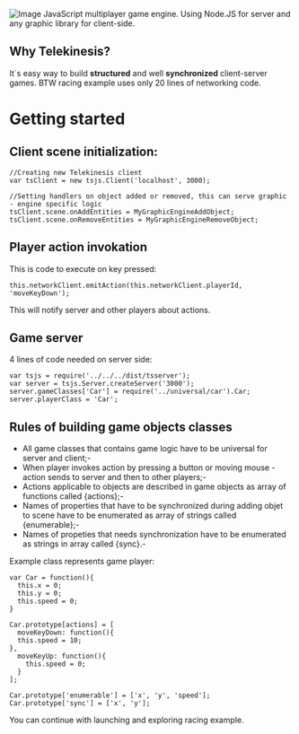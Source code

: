 ![Image](../blob/master/assets/telekinesislogo.png?raw=true)
JavaScript multiplayer game engine. Using Node.JS for server and any graphic library for client-side.

Why Telekinesis?
----------------
It`s easy way to build <b>structured</b> and well <b>synchronized</b> client-server games.
BTW racing example uses only 20 lines of networking code.

Getting started
===============
Client scene initialization:
--------------------------------------
    //Creating new Telekinesis client
    var tsClient = new tsjs.Client('localhost', 3000);
    
    //Setting handlers on object added or removed, this can serve graphic - engine specific logic
    tsClient.scene.onAddEntities = MyGraphicEngineAddObject;
    tsClient.scene.onRemoveEntities = MyGraphicEngineRemoveObject;
    
Player action invokation
------------------------
This is code to execute on key pressed:
    
    this.networkClient.emitAction(this.networkClient.playerId, 'moveKeyDown');
    
This will notify server and other players about actions.

Game server
-----------
4 lines of code needed on server side:

    var tsjs = require('../../../dist/tsserver');
    var server = tsjs.Server.createServer('3000');
    server.gameClasses['Car'] = require('../universal/car').Car;
    server.playerClass = 'Car';

Rules of building game objects classes
--------------------------------------
- All game classes that contains game logic have to be universal for server and client;-
- When player invokes action by pressing a button or moving mouse - action sends to server and then to other players;-
- Actions applicable to objects are described in game objects as array of functions called {actions};-
- Names of properties that have to be synchronized during adding objet to scene have to be enumerated as array of strings called {enumerable};-
- Names of propeties that needs synchronization have to be enumerated as strings in array called {sync}.-

Example class represents game player:

    var Car = function(){
      this.x = 0;
      this.y = 0;
      this.speed = 0;
    }

    Car.prototype[actions] = [
      moveKeyDown: function(){
      this.speed = 10;
    },
      moveKeyUp: function(){
        this.speed = 0;
      }
    ];

    Car.prototype['enumerable'] = ['x', 'y', 'speed'];
    Car.prototype['sync'] = ['x', 'y'];
    
You can continue with launching and exploring racing example.
